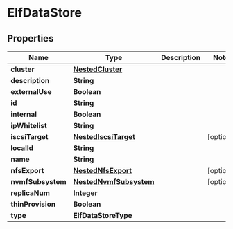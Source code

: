 

# ElfDataStore


## Properties

Name | Type | Description | Notes
------------ | ------------- | ------------- | -------------
**cluster** | [**NestedCluster**](NestedCluster.md) |  | 
**description** | **String** |  | 
**externalUse** | **Boolean** |  | 
**id** | **String** |  | 
**internal** | **Boolean** |  | 
**ipWhitelist** | **String** |  | 
**iscsiTarget** | [**NestedIscsiTarget**](NestedIscsiTarget.md) |  |  [optional]
**localId** | **String** |  | 
**name** | **String** |  | 
**nfsExport** | [**NestedNfsExport**](NestedNfsExport.md) |  |  [optional]
**nvmfSubsystem** | [**NestedNvmfSubsystem**](NestedNvmfSubsystem.md) |  |  [optional]
**replicaNum** | **Integer** |  | 
**thinProvision** | **Boolean** |  | 
**type** | **ElfDataStoreType** |  | 



